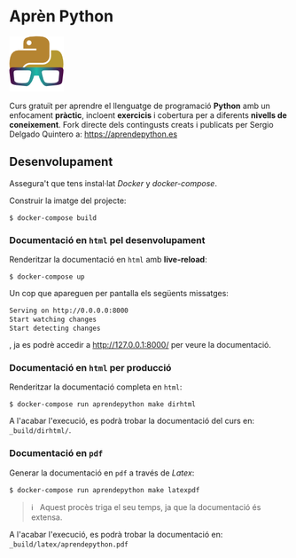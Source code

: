 # Aprèn Python

![Logo - AprendePython](_static/img/logo-solo-aprendepython-small.png)

Curs gratuït per aprendre el llenguatge de programació **Python** amb un enfocament **pràctic**, incloent **exercicis** i cobertura per a diferents **nivells de coneixement**. Fork directe dels contingusts creats i publicats per Sergio Delgado Quintero a: https://aprendepython.es 

## Desenvolupament

Assegura't que tens instal·lat _Docker_ y _docker-compose_.

Construir la imatge del projecte:

```console
$ docker-compose build
```

### Documentació en `html` pel desenvolupament

Renderitzar la documentació en `html` amb **live-reload**:

```console
$ docker-compose up
```

Un cop que apareguen per pantalla els següents missatges:

```console
Serving on http://0.0.0.0:8000
Start watching changes
Start detecting changes
```

, ja es podrè accedir a http://127.0.0.1:8000/ per veure la documentació.

### Documentació en `html` per producció

Renderitzar la documentació completa en `html`:

```console
$ docker-compose run aprendepython make dirhtml
```

A l'acabar l'execució, es podrà trobar la documentació del curs en: `_build/dirhtml/`.

### Documentació en `pdf`

Generar la documentació en `pdf` a través de _Latex_:

```console
$ docker-compose run aprendepython make latexpdf
```

> ℹ️️ &nbsp; Aquest procès triga el seu temps, ja que la documentació és extensa.

A l'acabar l'execució, es podrà trobar la documentació en: `_build/latex/aprendepython.pdf`
